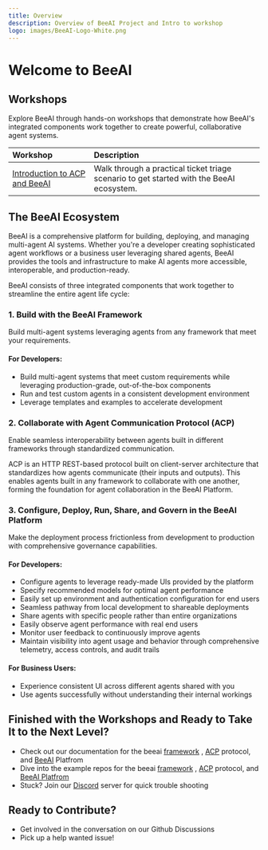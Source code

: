 ```yaml
---
title: Overview
description: Overview of BeeAI Project and Intro to workshop
logo: images/BeeAI-Logo-White.png
---
```


# Welcome to BeeAI

## Workshops

Explore BeeAI through hands-on workshops that demonstrate how BeeAI's integrated components work together to create powerful, collaborative agent systems.

| Workshop | Description |
|:---------|:------------|
| [Introduction to ACP and BeeAI](Introduction_acp_beeai/pre-work/README.md) | Walk through a practical ticket triage scenario to get started with the BeeAI ecosystem. |                           |

## The BeeAI Ecosystem

BeeAI is a comprehensive platform for building, deploying, and managing multi-agent AI systems. Whether you're a developer creating sophisticated agent workflows or a business user leveraging shared agents, BeeAI provides the tools and infrastructure to make AI agents more accessible, interoperable, and production-ready.

BeeAI consists of three integrated components that work together to streamline the entire agent life cycle:

### 1. **Build** with the BeeAI Framework

Build multi-agent systems leveraging agents from any framework that meet your requirements.

#### For Developers:

* Build multi-agent systems that meet custom requirements while leveraging production-grade, out-of-the-box components
* Run and test custom agents in a consistent development environment
* Leverage templates and examples to accelerate development

### 2. **Collaborate** with Agent Communication Protocol (ACP)

Enable seamless interoperability between agents built in different frameworks through standardized communication.

ACP is an HTTP REST-based protocol built on client-server architecture that standardizes how agents communicate (their inputs and outputs). This enables agents built in any framework to collaborate with one another, forming the foundation for agent collaboration in the BeeAI Platform.

### 3. **Configure, Deploy, Run, Share, and Govern** in the BeeAI Platform

Make the deployment process frictionless from development to production with comprehensive governance capabilities.

#### For Developers:

* Configure agents to leverage ready-made UIs provided by the platform
* Specify recommended models for optimal agent performance
* Easily set up environment and authentication configuration for end users
* Seamless pathway from local development to shareable deployments
* Share agents with specific people rather than entire organizations
* Easily observe agent performance with real end users
* Monitor user feedback to continuously improve agents
* Maintain visibility into agent usage and behavior through comprehensive telemetry, access controls, and audit trails

#### For Business Users:

* Experience consistent UI across different agents shared with you
* Use agents successfully without understanding their internal workings

## Finished with the Workshops and Ready to Take It to the Next Level?
* Check out our documentation for the beeai [framework](https://github.com/i-am-bee/beeai-framework) , [ACP](https://agentcommunicationprotocol.dev/) protocol, and [BeeAI](https://docs.beeai.dev/introduction/welcome) Platfrom 
* Dive into the example repos for the beeai [framework](https://github.com/i-am-bee/beeai-framework) , [ACP](https://github.com/i-am-bee/acp) protocol, and [BeeAI Platfrom](https://github.com/i-am-bee/beeai-platform)
* Stuck? Join our [Discord](https://discord.gg/JwaxmuSj3J) server for quick trouble shooting

## Ready to Contribute?
* Get involved in the conversation on our Github Discussions
* Pick up a help wanted issue!